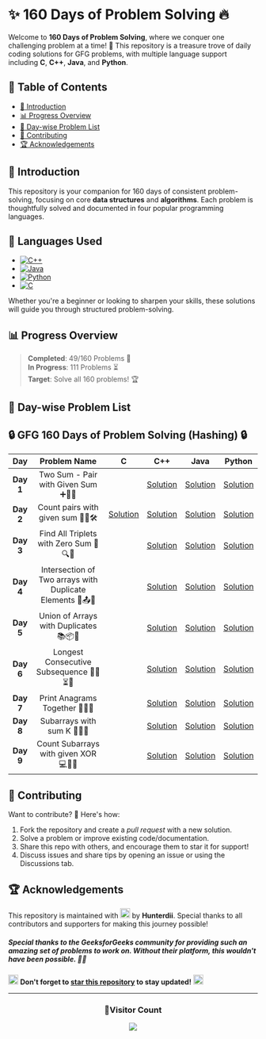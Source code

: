 # **✨ 160 Days of Problem Solving 🔥**

Welcome to **160 Days of Problem Solving**, where we conquer one challenging problem at a time! 🌟 This repository is a treasure trove of daily coding solutions for GFG problems, with multiple language support including **C**, **C++**, **Java**, and **Python**.

## **📌 Table of Contents**

- [🚀 Introduction](#-introduction)
- [📊 Progress Overview](#-progress-overview)
- [📅 Day-wise Problem List](#-day-wise-problem-list)
- [🤝 Contributing](#-contributing)
- [🏆 Acknowledgements](#-acknowledgements)

## **🚀 Introduction**

This repository is your companion for 160 days of consistent problem-solving, focusing on core **data structures** and **algorithms**. Each problem is thoughtfully solved and documented in four popular programming languages.

## 🚀 **Languages Used**

- [![C++](https://img.shields.io/badge/c++-%2300599C.svg?style=for-the-badge&logo=c%2B%2B&logoColor=white)](https://github.com/search?q=repo%3AHunterdii%2FGeeksforGeeks-POTD++language%3Acpp+path%3ANovember+2024+GFG+SOLUTION&type=code)
- [![Java](https://img.shields.io/badge/java-%23ED8B00.svg?style=for-the-badge&logo=java&logoColor=white)](https://github.com/search?q=repo%3AHunterdii%2FGeeksforGeeks-POTD++language%3AJava+path%3ANovember+2024+GFG+SOLUTION&type=code)
- [![Python](https://img.shields.io/badge/python-3670A0?style=for-the-badge&logo=python&logoColor=ffdd54)](https://github.com/search?q=repo%3AHunterdii%2FGeeksforGeeks-POTD++language%3APython+path%3ANovember+2024+GFG+SOLUTION&type=code)
- [![C](https://img.shields.io/badge/c-%2300599C.svg?style=for-the-badge&logo=c&logoColor=white)](https://github.com/search?q=repo%3AHunterdii%2FGeeksforGeeks-POTD++language%3Ac+path%3ANovember+2024+GFG+SOLUTION&type=code)

Whether you're a beginner or looking to sharpen your skills, these solutions will guide you through structured problem-solving.

## **📊 Progress Overview**

> **Completed**: 49/160 Problems 🎉  
> **In Progress**: 111 Problems ⏳  
> **Target**: Solve all 160 problems! 🏆

## **📅 Day-wise Problem List**

## **🔒 GFG 160 Days of Problem Solving (Hashing) 🔒**

|  **Day**  |                     **Problem Name**                      |                                  **C**                                   |                                               **C++**                                                |                                                **Java**                                                 |                                                **Python**                                                 |
| :-------: | :-------------------------------------------------------: | :----------------------------------------------------------------------: | :--------------------------------------------------------------------------------------------------: | :-----------------------------------------------------------------------------------------------------: | :-------------------------------------------------------------------------------------------------------: |
| **Day 1** |           Two Sum - Pair with Given Sum ➕🔢🧩            |                                                                          |           [Solution](./Day%201%20-%20Two%20Sum%20-%20Pair%20with%20Given%20Sum.md#code-c)            |           [Solution](./Day%201%20-%20Two%20Sum%20-%20Pair%20with%20Given%20Sum.md#code-java)            |           [Solution](./Day%201%20-%20Two%20Sum%20-%20Pair%20with%20Given%20Sum.md#code-python)            |
| **Day 2** |             Count pairs with given sum 🔢🧮🛠️             | [Solution](./Day%202%20-%20Count%20pairs%20with%20given%20sum.md#code-c) |              [Solution](./Day%202%20-%20Count%20pairs%20with%20given%20sum.md#code-c-1)              |               [Solution](./Day%202%20-%20Count%20pairs%20with%20given%20sum.md#code-java)               |               [Solution](./Day%202%20-%20Count%20pairs%20with%20given%20sum.md#code-python)               |
| **Day 3** |          Find All Triplets with Zero Sum 🔢🔍🎯           |                                                                          |           [Solution](./Day%203%20-%20Find%20All%20Triplets%20with%20Zero%20Sum.md#code-c)            |           [Solution](./Day%203%20-%20Find%20All%20Triplets%20with%20Zero%20Sum.md#code-java)            |           [Solution](./Day%203%20-%20Find%20All%20Triplets%20with%20Zero%20Sum.md#code-python)            |
| **Day 4** | Intersection of Two arrays with Duplicate Elements 🔄📤📑 |                                                                          | [Solution](./Day%204%20-%20Intersection%20of%20Two%20arrays%20with%20Duplicate%20Elements.md#code-c) | [Solution](./Day%204%20-%20Intersection%20of%20Two%20arrays%20with%20Duplicate%20Elements.md#code-java) | [Solution](./Day%204%20-%20Intersection%20of%20Two%20arrays%20with%20Duplicate%20Elements.md#code-python) |
| **Day 5** |          Union of Arrays with Duplicates 📚📦📑           |                                                                          |            [Solution](./Day%205%20-%20Union%20of%20Arrays%20with%20Duplicates.md#code-c)             |            [Solution](./Day%205%20-%20Union%20of%20Arrays%20with%20Duplicates.md#code-java)             |            [Solution](./Day%205%20-%20Union%20of%20Arrays%20with%20Duplicates.md#code-python)             |
| **Day 6** |         Longest Consecutive Subsequence 🏃‍♂⏳🎯          |                                                                          |              [Solution](./Day%206%20-%20Longest%20Consecutive%20Subsequence.md#code-c)               |              [Solution](./Day%206%20-%20Longest%20Consecutive%20Subsequence.md#code-java)               |              [Solution](./Day%206%20-%20Longest%20Consecutive%20Subsequence.md#code-python)               |
| **Day 7** |              Print Anagrams Together 🔡👥🤝               |                                                                          |                  [Solution](./Day%207%20-%20Print%20Anagrams%20Together.md#code-c)                   |                  [Solution](./Day%207%20-%20Print%20Anagrams%20Together.md#code-java)                   |                  [Solution](./Day%207%20-%20Print%20Anagrams%20Together.md#code-python)                   |
| **Day 8** |                Subarrays with sum K 🔢➕🎯                |                                                                          |                   [Solution](./Day%208%20-%20Subarrays%20with%20sum%20K.md#code-c)                   |                   [Solution](./Day%208%20-%20Subarrays%20with%20sum%20K.md#code-java)                   |                   [Solution](./Day%208%20-%20Subarrays%20with%20sum%20K.md#code-python)                   |
| **Day 9** |           Count Subarrays with given XOR 💻🔢🧮           |                                                                          |             [Solution](./Day%209%20-%20Count%20Subarrays%20with%20given%20XOR.md#code-c)             |             [Solution](./Day%209%20-%20Count%20Subarrays%20with%20given%20XOR.md#code-java)             |             [Solution](./Day%209%20-%20Count%20Subarrays%20with%20given%20XOR.md#code-python)             |

<!--## **🎉 Bonus Problems (Matrix)🎁**

| **Bonus Problem No.**  | **Problem Name**                                    | **C**  🖥️                                                                                                                               | **C++**  🚀                                                                                                                          | **Java** ☕                                                                                                                          | **Python**  🐍                                                                                                                       |
|:--------:|:---------------------------------------------------:|:-------------------------------------------------------------------------------------------------------------------------------------:|:----------------------------------------------------------------------------------------------------------------------------------:|:---------------------------------------------------------------------------------------------------------------------------------:|:----------------------------------------------------------------------------------------------------------------------------------:|
| _NUM 1_    | **Implement Lower Bound** 📏🔍📊 |                    | [Solution](https://github.com/Hunterdii/GeeksforGeeks-POTD/blob/main/160%20Days%20Of%20Problem%20Solving/GFG%20-%20160%20(Searching)/%F0%9F%8E%89BONUS%20PROBLEMS%20%F0%9F%8E%81/1.%20Implement%20Lower%20Bound.md#code-c) | [Solution](https://github.com/Hunterdii/GeeksforGeeks-POTD/blob/main/160%20Days%20Of%20Problem%20Solving/GFG%20-%20160%20(Searching)/%F0%9F%8E%89BONUS%20PROBLEMS%20%F0%9F%8E%81/1.%20Implement%20Lower%20Bound.md#code-java) | [Solution](https://github.com/Hunterdii/GeeksforGeeks-POTD/blob/main/160%20Days%20Of%20Problem%20Solving/GFG%20-%20160%20(Searching)/%F0%9F%8E%89BONUS%20PROBLEMS%20%F0%9F%8E%81/1.%20Implement%20Lower%20Bound.md#code-python) |
| _NUM 2_    | **Bitonic Point** ⛰️🔀📍 |                    | [Solution](https://github.com/Hunterdii/GeeksforGeeks-POTD/blob/main/160%20Days%20Of%20Problem%20Solving/GFG%20-%20160%20(Searching)/%F0%9F%8E%89BONUS%20PROBLEMS%20%F0%9F%8E%81/2.%20Bitonic%20Point.md#code-c) | [Solution](https://github.com/Hunterdii/GeeksforGeeks-POTD/blob/main/160%20Days%20Of%20Problem%20Solving/GFG%20-%20160%20(Searching)/%F0%9F%8E%89BONUS%20PROBLEMS%20%F0%9F%8E%81/2.%20Bitonic%20Point.md#code-java) | [Solution](https://github.com/Hunterdii/GeeksforGeeks-POTD/blob/main/160%20Days%20Of%20Problem%20Solving/GFG%20-%20160%20(Searching)/%F0%9F%8E%89BONUS%20PROBLEMS%20%F0%9F%8E%81/2.%20Bitonic%20Point.md#code-python) |
| _NUM 3_    | **Median of 2 Sorted Arrays of Different Sizes** 📊🔢⚖️ |                    | [Solution](https://github.com/Hunterdii/GeeksforGeeks-POTD/blob/main/160%20Days%20Of%20Problem%20Solving/GFG%20-%20160%20(Searching)/%F0%9F%8E%89BONUS%20PROBLEMS%20%F0%9F%8E%81/3.%20Median%20of%202%20Sorted%20Arrays%20of%20Different%20Sizes.md#code-cpp) | [Solution](https://github.com/Hunterdii/GeeksforGeeks-POTD/blob/main/160%20Days%20Of%20Problem%20Solving/GFG%20-%20160%20(Searching)/%F0%9F%8E%89BONUS%20PROBLEMS%20%F0%9F%8E%81/3.%20Median%20of%202%20Sorted%20Arrays%20of%20Different%20Sizes.md#code-java) | [Solution](https://github.com/Hunterdii/GeeksforGeeks-POTD/blob/main/160%20Days%20Of%20Problem%20Solving/GFG%20-%20160%20(Searching)/%F0%9F%8E%89BONUS%20PROBLEMS%20%F0%9F%8E%81/3.%20Median%20of%202%20Sorted%20Arrays%20of%20Different%20Sizes.md#code-python) |
| _NUM 4_    | **Square Root** 🔢➗🔲                      | [Solution](https://github.com/Hunterdii/GeeksforGeeks-POTD/blob/main/160%20Days%20Of%20Problem%20Solving/GFG%20-%20160%20(Searching)/%F0%9F%8E%89BONUS%20PROBLEMS%20%F0%9F%8E%81/4.%20Square%20Root.md#code-c) | [Solution](https://github.com/Hunterdii/GeeksforGeeks-POTD/blob/main/160%20Days%20Of%20Problem%20Solving/GFG%20-%20160%20(Searching)/%F0%9F%8E%89BONUS%20PROBLEMS%20%F0%9F%8E%81/4.%20Square%20Root.md#code-c-1) | [Solution](https://github.com/Hunterdii/GeeksforGeeks-POTD/blob/main/160%20Days%20Of%20Problem%20Solving/GFG%20-%20160%20(Searching)/%F0%9F%8E%89BONUS%20PROBLEMS%20%F0%9F%8E%81/4.%20Square%20Root.md#code-java) | [Solution](https://github.com/Hunterdii/GeeksforGeeks-POTD/blob/main/160%20Days%20Of%20Problem%20Solving/GFG%20-%20160%20(Searching)/%F0%9F%8E%89BONUS%20PROBLEMS%20%F0%9F%8E%81/4.%20Square%20Root.md#code-python) |
| _NUM 5_    | **Koko Eating Bananas** 🍌🐒⏳ |                    | [Solution](https://github.com/Hunterdii/GeeksforGeeks-POTD/blob/main/160%20Days%20Of%20Problem%20Solving/GFG%20-%20160%20(Searching)/%F0%9F%8E%89BONUS%20PROBLEMS%20%F0%9F%8E%81/5.%20Koko%20Eating%20Bananas.md#code-c) | [Solution](https://github.com/Hunterdii/GeeksforGeeks-POTD/blob/main/160%20Days%20Of%20Problem%20Solving/GFG%20-%20160%20(Searching)/%F0%9F%8E%89BONUS%20PROBLEMS%20%F0%9F%8E%81/5.%20Koko%20Eating%20Bananas.md#code-java) | [Solution](https://github.com/Hunterdii/GeeksforGeeks-POTD/blob/main/160%20Days%20Of%20Problem%20Solving/GFG%20-%20160%20(Searching)/%F0%9F%8E%89BONUS%20PROBLEMS%20%F0%9F%8E%81/5.%20Koko%20Eating%20Bananas.md#code-python) |
| _NUM 6_    | **Minimum Days to Make M Bouquets** 🌸⏳💐 |                    | [Solution](https://github.com/Hunterdii/GeeksforGeeks-POTD/blob/main/160%20Days%20Of%20Problem%20Solving/GFG%20-%20160%20(Searching)/%F0%9F%8E%89BONUS%20PROBLEMS%20%F0%9F%8E%81/6.%20Minimum%20days%20to%20make%20M%20bouquets.md#code-cpp) | [Solution](https://github.com/Hunterdii/GeeksforGeeks-POTD/blob/main/160%20Days%20Of%20Problem%20Solving/GFG%20-%20160%20(Searching)/%F0%9F%8E%89BONUS%20PROBLEMS%20%F0%9F%8E%81/6.%20Minimum%20days%20to%20make%20M%20bouquets.md#code-java) | [Solution](https://github.com/Hunterdii/GeeksforGeeks-POTD/blob/main/160%20Days%20Of%20Problem%20Solving/GFG%20-%20160%20(Searching)/%F0%9F%8E%89BONUS%20PROBLEMS%20%F0%9F%8E%81/6.%20Minimum%20days%20to%20make%20M%20bouquets.md#code-python) |
-->

<!--## **🎉 Bonus Problems (Sorting)🎁**

| **Bonus Problem No.**  | **Problem Name**                                    | **C**  🖥️                                                                                                                               | **C++**  🚀                                                                                                                          | **Java** ☕                                                                                                                          | **Python**  🐍                                                                                                                       |
|:--------:|:---------------------------------------------------:|:-------------------------------------------------------------------------------------------------------------------------------------:|:----------------------------------------------------------------------------------------------------------------------------------:|:---------------------------------------------------------------------------------------------------------------------------------:|:----------------------------------------------------------------------------------------------------------------------------------:|
-->

## **🤝 Contributing**

Want to contribute? 🌟 Here's how:

1. Fork the repository and create a _pull request_ with a new solution.
2. Solve a problem or improve existing code/documentation.
3. Share this repo with others, and encourage them to star it for support!
4. Discuss issues and share tips by opening an issue or using the Discussions tab.

## **🏆 Acknowledgements**

This repository is maintained with <img src="https://github.com/user-attachments/assets/00314b63-96bb-4e9a-92f6-4ead67e0fb7d" width="20" height="20"> by **Hunterdii**. Special thanks to all contributors and supporters for making this journey possible!

##### Special thanks to the _GeeksforGeeks_ community for providing such an amazing set of problems to work on. Without their platform, this wouldn't have been possible. 🧑‍💻

<img src="https://github.com/user-attachments/assets/35f6838c-52f5-4e48-8a98-c5203f8c57e3" style="width:20px; color: #FFD700" alt="Star GIF"></h1> **Don't forget to [star this repository](https://github.com/Hunterdii/GeeksforGeeks-POTD) to stay updated!** <img src="https://github.com/user-attachments/assets/35f6838c-52f5-4e48-8a98-c5203f8c57e3" style="width:20px; color: #FFD700" alt="Star GIF"></h1>

---

<div align="center">
  <h3><b>📍Visitor Count</b></h3>
</div>

<p align="center">
  <img src="https://visitor-badge.laobi.icu/badge?page_id=Hunterdii.GeeksforGeeks-POTD" />
</p>
